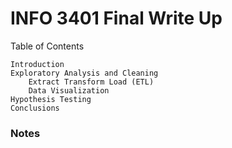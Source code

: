 # INFO 3401 Final Write Up

Table of Contents

    Introduction
    Exploratory Analysis and Cleaning
        Extract Transform Load (ETL)
        Data Visualization
    Hypothesis Testing
    Conclusions
    


### Notes